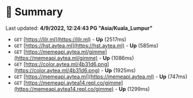 # 📖 Summary
Last updated: **4/9/2022, 12:24:43 PG "Asia/Kuala_Lumpur"**

- `GET` [https://lilr.ml](https://lilr.ml) - **Up** (2517ms)
- `GET` [https://hst.aytea.ml](https://hst.aytea.ml) - **Up** (585ms)
- `GET` [https://memeapi.aytea.ml/gimme](https://memeapi.aytea.ml/gimme) - **Up** (1086ms)
- `GET` [https://color.aytea.ml/4b31d6.png](https://color.aytea.ml/4b31d6.png) - **Up** (1925ms)
- `GET` [https://memeapi.aytea.ml](https://memeapi.aytea.ml) - **Up** (747ms)
- `GET` [https://memeapi.aytea14.repl.co/gimme](https://memeapi.aytea14.repl.co/gimme) - **Up** (1299ms)
